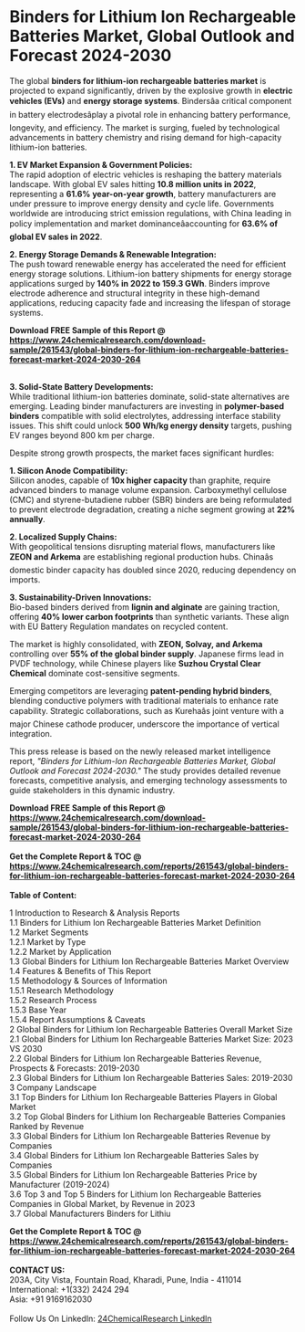 <h1>Binders for Lithium Ion Rechargeable Batteries Market, Global Outlook and Forecast 2024-2030</h1><p>The global <strong>binders for lithium-ion rechargeable batteries market</strong> is projected to expand significantly, driven by the explosive growth in <strong>electric vehicles (EVs)</strong> and <strong>energy storage systems</strong>. Bindersâa critical component in battery electrodesâplay a pivotal role in enhancing battery performance, longevity, and efficiency. The market is surging, fueled by technological advancements in battery chemistry and rising demand for high-capacity lithium-ion batteries.</p><p><strong>1. EV Market Expansion &amp; Government Policies:</strong><br>
The rapid adoption of electric vehicles is reshaping the battery materials landscape. With global EV sales hitting <strong>10.8 million units in 2022</strong>, representing a <strong>61.6% year-on-year growth</strong>, battery manufacturers are under pressure to improve energy density and cycle life. Governments worldwide are introducing strict emission regulations, with China leading in policy implementation and market dominanceâaccounting for <strong>63.6% of global EV sales in 2022</strong>.</p><p><strong>2. Energy Storage Demands &amp; Renewable Integration:</strong><br>
The push toward renewable energy has accelerated the need for efficient energy storage solutions. Lithium-ion battery shipments for energy storage applications surged by <strong>140% in 2022 to 159.3 GWh</strong>. Binders improve electrode adherence and structural integrity in these high-demand applications, reducing capacity fade and increasing the lifespan of storage systems.</p><div><b>Download FREE Sample of this Report @ 
            <a href="https://www.24chemicalresearch.com/download-sample/261543/global-binders-for-lithium-ion-rechargeable-batteries-forecast-market-2024-2030-264">
            https://www.24chemicalresearch.com/download-sample/261543/global-binders-for-lithium-ion-rechargeable-batteries-forecast-market-2024-2030-264</a></b></div><br><p><strong>3. Solid-State Battery Developments:</strong><br>
While traditional lithium-ion batteries dominate, solid-state alternatives are emerging. Leading binder manufacturers are investing in <strong>polymer-based binders</strong> compatible with solid electrolytes, addressing interface stability issues. This shift could unlock <strong>500 Wh/kg energy density</strong> targets, pushing EV ranges beyond 800 km per charge.</p><p>Despite strong growth prospects, the market faces significant hurdles:</p><p><strong>1. Silicon Anode Compatibility:</strong><br>
Silicon anodes, capable of <strong>10x higher capacity</strong> than graphite, require advanced binders to manage volume expansion. Carboxymethyl cellulose (CMC) and styrene-butadiene rubber (SBR) binders are being reformulated to prevent electrode degradation, creating a niche segment growing at <strong>22% annually</strong>.</p><p><strong>2. Localized Supply Chains:</strong><br>
With geopolitical tensions disrupting material flows, manufacturers like <strong>ZEON and Arkema</strong> are establishing regional production hubs. Chinaâs domestic binder capacity has doubled since 2020, reducing dependency on imports.</p><p><strong>3. Sustainability-Driven Innovations:</strong><br>
Bio-based binders derived from <strong>lignin and alginate</strong> are gaining traction, offering <strong>40% lower carbon footprints</strong> than synthetic variants. These align with EU Battery Regulation mandates on recycled content.</p><p>The market is highly consolidated, with <strong>ZEON, Solvay, and Arkema</strong> controlling over <strong>55% of the global binder supply</strong>. Japanese firms lead in PVDF technology, while Chinese players like <strong>Suzhou Crystal Clear Chemical</strong> dominate cost-sensitive segments.</p><p>Emerging competitors are leveraging <strong>patent-pending hybrid binders</strong>, blending conductive polymers with traditional materials to enhance rate capability. Strategic collaborations, such as Kurehaâs joint venture with a major Chinese cathode producer, underscore the importance of vertical integration.</p><p>This press release is based on the newly released market intelligence report, <em>"Binders for Lithium-Ion Rechargeable Batteries Market, Global Outlook and Forecast 2024-2030."</em> The study provides detailed revenue forecasts, competitive analysis, and emerging technology assessments to guide stakeholders in this dynamic industry.</p><div><b>Download FREE Sample of this Report @ 
            <a href="https://www.24chemicalresearch.com/download-sample/261543/global-binders-for-lithium-ion-rechargeable-batteries-forecast-market-2024-2030-264">
            https://www.24chemicalresearch.com/download-sample/261543/global-binders-for-lithium-ion-rechargeable-batteries-forecast-market-2024-2030-264</a></b></div><br><div><b>Get the Complete Report & TOC @ 
            <a href="https://www.24chemicalresearch.com/reports/261543/global-binders-for-lithium-ion-rechargeable-batteries-forecast-market-2024-2030-264">
            https://www.24chemicalresearch.com/reports/261543/global-binders-for-lithium-ion-rechargeable-batteries-forecast-market-2024-2030-264</a></b></div><br>
            <b>Table of Content:</b><p>1 Introduction to Research & Analysis Reports<br />
    1.1 Binders for Lithium Ion Rechargeable Batteries Market Definition<br />
    1.2 Market Segments<br />
        1.2.1 Market by Type<br />
        1.2.2 Market by Application<br />
    1.3 Global Binders for Lithium Ion Rechargeable Batteries Market Overview<br />
    1.4 Features & Benefits of This Report<br />
    1.5 Methodology & Sources of Information<br />
        1.5.1 Research Methodology<br />
        1.5.2 Research Process<br />
        1.5.3 Base Year<br />
        1.5.4 Report Assumptions & Caveats<br />
2 Global Binders for Lithium Ion Rechargeable Batteries Overall Market Size<br />
    2.1 Global Binders for Lithium Ion Rechargeable Batteries Market Size: 2023 VS 2030<br />
    2.2 Global Binders for Lithium Ion Rechargeable Batteries Revenue, Prospects & Forecasts: 2019-2030<br />
    2.3 Global Binders for Lithium Ion Rechargeable Batteries Sales: 2019-2030<br />
3 Company Landscape<br />
    3.1 Top Binders for Lithium Ion Rechargeable Batteries Players in Global Market<br />
    3.2 Top Global Binders for Lithium Ion Rechargeable Batteries Companies Ranked by Revenue<br />
    3.3 Global Binders for Lithium Ion Rechargeable Batteries Revenue by Companies<br />
    3.4 Global Binders for Lithium Ion Rechargeable Batteries Sales by Companies<br />
    3.5 Global Binders for Lithium Ion Rechargeable Batteries Price by Manufacturer (2019-2024)<br />
    3.6 Top 3 and Top 5 Binders for Lithium Ion Rechargeable Batteries Companies in Global Market, by Revenue in 2023<br />
    3.7 Global Manufacturers Binders for Lithiu</p><div><b>Get the Complete Report & TOC @ 
            <a href="https://www.24chemicalresearch.com/reports/261543/global-binders-for-lithium-ion-rechargeable-batteries-forecast-market-2024-2030-264">
            https://www.24chemicalresearch.com/reports/261543/global-binders-for-lithium-ion-rechargeable-batteries-forecast-market-2024-2030-264</a></b></div><br><b>CONTACT US:</b><br>
            203A, City Vista, Fountain Road, Kharadi, Pune, India - 411014<br>
            International: +1(332) 2424 294<br>
            Asia: +91 9169162030 <br><br>
            Follow Us On LinkedIn: <a href="https://www.linkedin.com/company/24chemicalresearch/">24ChemicalResearch LinkedIn</a>